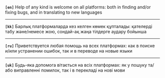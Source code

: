 **`[en]`** Help of any kind is welcome on all platforms: both in finding and/or fixing bugs, and in translating to new languages

------------

**`[kk]`** Барлық платформаларда кез келген көмек құпталады: қателерді табу және/немесе жою, сондай-ақ жаңа тілдерге аудару бойынша

------------

**`[ru]`** Приветствуется любая помощь на всех платформах: как в поиске и/или устранении ошибок, так и в переводе на новые языки

------------

**`[uk]`** Будь-яка допомога вітається на всіх платформах: як у пошуку та/або виправленні помилок, так і в перекладі на нові мови
